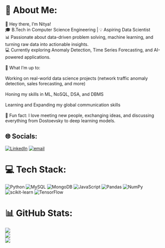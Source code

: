 # 💫 About Me:
👋 Hey there, I’m Nitya!<br>🎓 B.Tech in Computer Science Engineering | 💡 Aspiring Data Scientist<br>📊 Passionate about data-driven problem solving, machine learning, and turning raw data into actionable insights.<br>💻 Currently exploring Anomaly Detection, Time Series Forecasting, and AI-powered applications.<br><br>🚀 What I’m up to:<br><br>Working on real-world data science projects (network traffic anomaly detection, sales forecasting, and more)<br><br>Honing my skills in ML, NoSQL, DSA, and DBMS<br><br>Learning and Expanding my global communication skills<br><br>💬 Fun fact: I love meeting new people, exchanging ideas, and discussing everything from Dostoevsky to deep learning models.


## 🌐 Socials:
[![LinkedIn](https://img.shields.io/badge/LinkedIn-%230077B5.svg?logo=linkedin&logoColor=white)](https://linkedin.com/in/mishranitya) [![email](https://img.shields.io/badge/Email-D14836?logo=gmail&logoColor=white)](mailto:mishranitya.0912@gmail.com) 

# 💻 Tech Stack:
![Python](https://img.shields.io/badge/python-3670A0?style=for-the-badge&logo=python&logoColor=ffdd54) ![MySQL](https://img.shields.io/badge/mysql-4479A1.svg?style=for-the-badge&logo=mysql&logoColor=white) ![MongoDB](https://img.shields.io/badge/MongoDB-%234ea94b.svg?style=for-the-badge&logo=mongodb&logoColor=white) ![JavaScript](https://img.shields.io/badge/javascript-%23323330.svg?style=for-the-badge&logo=javascript&logoColor=%23F7DF1E) ![Pandas](https://img.shields.io/badge/pandas-%23150458.svg?style=for-the-badge&logo=pandas&logoColor=white) ![NumPy](https://img.shields.io/badge/numpy-%23013243.svg?style=for-the-badge&logo=numpy&logoColor=white) ![scikit-learn](https://img.shields.io/badge/scikit--learn-%23F7931E.svg?style=for-the-badge&logo=scikit-learn&logoColor=white) ![TensorFlow](https://img.shields.io/badge/TensorFlow-%23FF6F00.svg?style=for-the-badge&logo=TensorFlow&logoColor=white)
# 📊 GitHub Stats:
![](https://github-readme-stats.vercel.app/api?username=Mishra-Nitya&theme=dark&hide_border=false&include_all_commits=false&count_private=false)<br/>
![](https://nirzak-streak-stats.vercel.app/?user=Mishra-Nitya&theme=dark&hide_border=false)<br/>
![](https://github-readme-stats.vercel.app/api/top-langs/?username=Mishra-Nitya&theme=dark&hide_border=false&include_all_commits=false&count_private=false&layout=compact)

<!-- Proudly created with GPRM ( https://gprm.itsvg.in ) -->
